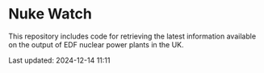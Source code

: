 # Nuke Watch

This repository includes code for retrieving the latest information available on the output of EDF nuclear power plants in the UK.

Last updated: 2024-12-14 11:11